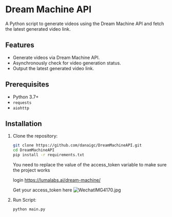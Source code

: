 # Dream Machine API

A Python script to generate videos using the Dream Machine API and fetch the latest generated video link.

## Features

- Generate videos via Dream Machine API.
- Asynchronously check for video generation status.
- Output the latest generated video link.

## Prerequisites

- Python 3.7+
- `requests`
- `aiohttp`

## Installation

1. Clone the repository:
    ```bash
    git clone https://github.com/danaigc/DreamMachineAPI.git
    cd DreamMachineAPI
    pip install -r requirements.txt
    ```
   You need to replace the value of the access_token variable to make sure the project works   

   login https://lumalabs.ai/dream-machine/

   Get your access_token here
  ![WechatIMG4170.jpg](https://s2.loli.net/2024/06/13/Cd6gQ4AaZKGNb3r.png)
2. Run Script:
    ```bash
    python main.py
    ```